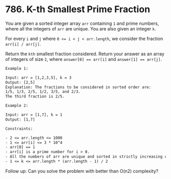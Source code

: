 # 786. K-th Smallest Prime Fraction

You are given a sorted integer array `arr` containing `1` and prime numbers, where all the integers of `arr` are unique. You are also given an integer `k`.

For every `i` and `j` where `0 <= i < j < arr.length`, we consider the fraction `arr[i] / arr[j]`.

Return the `kth` smallest fraction considered. Return your answer as an array of integers of size `2`, where `answer[0] == arr[i]` and `answer[1] == arr[j]`.

```txt
Example 1:

Input: arr = [1,2,3,5], k = 3
Output: [2,5]
Explanation: The fractions to be considered in sorted order are:
1/5, 1/3, 2/5, 1/2, 3/5, and 2/3.
The third fraction is 2/5.
```

```txt
Example 2:

Input: arr = [1,7], k = 1
Output: [1,7]
```

```txt
Constraints:

- 2 <= arr.length <= 1000
- 1 <= arr[i] <= 3 * 10^4
- arr[0] == 1
- arr[i] is a prime number for i > 0.
- All the numbers of arr are unique and sorted in strictly increasing order.
- 1 <= k <= arr.length * (arr.length - 1) / 2
```

Follow up: Can you solve the problem with better than O(n2) complexity?
